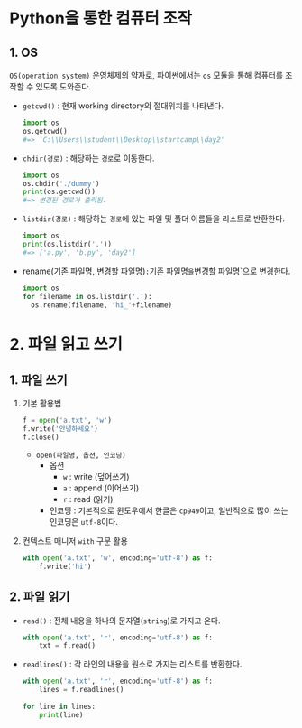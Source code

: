 # Python을 통한 컴퓨터 조작

## 1. OS

`OS(operation system)` 운영체제의 약자로, 파이썬에서는 `os` 모듈을 통해 컴퓨터를 조작할 수 있도록 도와준다.

* `getcwd()` : 현재 working directory의 절대위치를 나타낸다.

  ```python
  import os
  os.getcwd()
  #=> 'C:\\Users\\student\\Desktop\\startcamp\\day2'
  ```

* `chdir(경로)` : 해당하는 `경로`로 이동한다.

  ```python
  import os
  os.chdir('./dummy')
  print(os.getcwd())
  #=> 변경된 경로가 출력됨.
  ```

* `listdir(경로)` : 해당하는 `경로`에 있는 파일 및 폴더 이름들을 리스트로 반환한다.

  ```python
  import os
  print(os.listdir('.'))
  #=> ['a.py', 'b.py', 'day2']
  ```

* rename(기존 파일명, 변경할 파일명)` : `기존 파일명` 을 `변경할 파일명`으로 변경한다.

  ```python
  import os
  for filename in os.listdir('.'):
  	os.rename(filename, 'hi_'+filename)
  ```


# 2. 파일 읽고 쓰기

## 1. 파일 쓰기

1. 기본 활용법

   ```python
   f = open('a.txt', 'w')
   f.write('안녕하세요')
   f.close()
   ```


   * `open(파일명, 옵션, 인코딩)`
     * 옵션
       * `w` : write (덮어쓰기)
       * `a` : append (이어쓰기)
       * `r` : read (읽기)
     * 인코딩 : 기본적으로 윈도우에서 한글은 `cp949`이고, 일반적으로 많이 쓰는 인코딩은 `utf-8`이다.

2. 컨텍스트 매니저 `with` 구문 활용

   ```python
   with open('a.txt', 'w', encoding='utf-8') as f:
       f.write('hi')
   ```



## 2. 파일 읽기

* `read()` : 전체 내용을 하나의 문자열(`string`)로 가지고 온다.

  ```python
  with open('a.txt', 'r', encoding='utf-8') as f:
      txt = f.read()
  ```

* `readlines()` : 각 라인의 내용을 원소로 가지는 리스트를 반환한다.

  ```python
  with open('a.txt', 'r', encoding='utf-8') as f:
      lines = f.readlines()
      
  for line in lines:
      print(line)
  ```

  